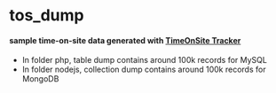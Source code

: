# tos_dump
#### sample time-on-site data generated with [TimeOnSite Tracker](https://github.com/saleemkce/timeonsite)

* In folder php, table dump contains around 100k records for MySQL
* In folder nodejs, collection dump contains around 100k records for MongoDB
